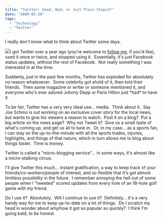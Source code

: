 ```yaml
---
title: "Twitter: Good, Bad, or Just Plain Stupid?"
date: "2009-05-20"
tags:
  - "Technology"
  - "Twitter"
---
```


I really don't know what to think about Twitter some days.

![](images/twitter_logo.jpg)I got Twitter over a year ago (you're welcome to [follow me](http://www.twitter.com/niclake13), if you'd like), used it once or twice, and stopped using it.  Essentially, it's just Facebook status updates, without the rest of Facebook.  Not really something I was interested in at the time.

Suddenly, just in the past few months, Twitter has exploded for absolutely no reason whatsoever.  Some celebrity got ahold of it, then told their friends.  Then some magazine or writer or someone mentioned it, and everyone who's ever adored Johnny Depp or Paris Hilton just \*had\* to have it.

To be fair, Twitter has a very very ideal use... media.  Think about it.  Say Joe Schmo is out working on an exclusive cover story for the local news, but wants to give his viewers a reason to watch.  Post it on a blog?  Put a big article on the news page?  Why not Tweet it?  Give us a small taste of what's coming up, and get us all to tune in.  Or, in my case... as a sports fan, I can stay on the up-to-the-minute with all the sports trades, injuries, highlights, and things of that nature, which in turn allows me to blog about things faster.  Time is money.

Twitter is called a "micro-blogging service"... in some ways, it's almost like a micro-stalking circus.

I'll give Twitter this much... instant gratification, a way to keep track of your friends/co-workers/people of interest, and so flexible that it's got almost limitless possibility in the future.  I remember annoying the hell out of some people when I "tweeted" scored updates from every hole of an 18-hole golf game with my friend.

Do I use it?  Absolutely.  Will I continue to use it?  Definitely... it's a very handy way for me to keep up-to-date on a lot of things.  Do I scratch my head in wonder about why/how it got so popular so quickly?  I think I'm going bald, to be honest.
